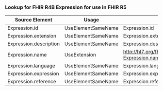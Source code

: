 ### Lookup for FHIR R4B Expression for use in FHIR R5

| Source Element | Usage | Target |
| -------------- | ----- | ------ |
| Expression.id | UseElementSameName | Expression.id |
| Expression.extension | UseElementSameName | Expression.extension |
| Expression.description | UseElementSameName | Expression.description |
| Expression.name | UseExtension | http://hl7.org/fhir/4.3/StructureDefinition/extension-Expression.name |
| Expression.language | UseElementSameName | Expression.language |
| Expression.expression | UseElementSameName | Expression.expression |
| Expression.reference | UseElementSameName | Expression.reference |
